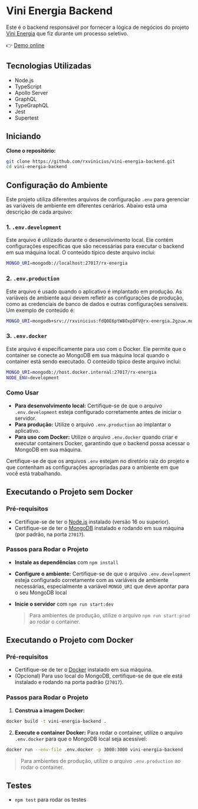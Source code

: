 # Vini Energia Backend

Este é o backend responsável por fornecer a lógica de negócios do projeto [Vini Energia](https://github.com/rxvinicius/vini-energia-frontend) que fiz durante um processo seletivo.

👉 [Demo online](https://clarke-energia-backend-production.up.railway.app)

## Tecnologias Utilizadas

- Node.js
- TypeScript
- Apollo Server
- GraphQL
- TypeGraphQL
- Jest
- Supertest

## Iniciando

**Clone o repositório:**

```bash
git clone https://github.com/rxvinicius/vini-energia-backend.git
cd vini-energia-backend
```

## Configuração do Ambiente

Este projeto utiliza diferentes arquivos de configuração `.env` para gerenciar as variáveis de ambiente em diferentes cenários. Abaixo está uma descrição de cada arquivo:

### 1. `.env.development`

Este arquivo é utilizado durante o desenvolvimento local. Ele contém configurações específicas que são necessárias para executar o backend em sua máquina local. O conteúdo típico deste arquivo inclui:

```bash
MONGO_URI=mongodb://localhost:27017/rx-energia
```

### 2. `.env.production`

Este arquivo é usado quando o aplicativo é implantado em produção. As variáveis de ambiente aqui devem refletir as configurações de produção, como as credenciais de banco de dados e outras configurações sensíveis. Um exemplo de conteúdo é:

```bash
MONGO_URI=mongodb+srv://rxvinicius:fdQ0E6ptW8OxpDFV@rx-energia.2gzuw.mongodb.net/rx-energia?retryWrites=true&w=majority&appName=rx-energia
```

### 3. `.env.docker`

Este arquivo é especificamente para uso com o Docker. Ele permite que o container se conecte ao MongoDB em sua máquina local quando o container está sendo executado. O conteúdo típico deste arquivo inclui:

```bash
MONGO_URI=mongodb://host.docker.internal:27017/rx-energia
NODE_ENV=development
```

### Como Usar

- **Para desenvolvimento local:** Certifique-se de que o arquivo `.env.development` esteja configurado corretamente antes de iniciar o servidor.
- **Para produção:** Utilize o arquivo `.env.production` ao implantar o aplicativo.
- **Para uso com Docker:** Utilize o arquivo `.env.docker` quando criar e executar containers Docker, garantindo que o backend possa acessar o MongoDB em sua máquina.

Certifique-se de que os arquivos `.env` estejam no diretório raiz do projeto e que contenham as configurações apropriadas para o ambiente em que você está trabalhando.

## Executando o Projeto sem Docker

### Pré-requisitos

- Certifique-se de ter o [Node.js](https://nodejs.org/) instalado (versão 16 ou superior).
- Certifique-se de ter o [MongoDB](https://www.mongodb.com/try/download/community) instalado e rodando em sua máquina (por padrão, na porta `27017`).

### Passos para Rodar o Projeto

- **Instale as dependências** com `npm install`
- **Configure o ambiente:** Certifique-se de que o arquivo `.env.development` esteja configurado corretamente com as variáveis de ambiente necessárias, especialmente a variável `MONGO_URI` que deve apontar para o seu MongoDB local
- **Inicie o servidor** com `npm run start:dev`

  > Para ambientes de produção, utilize o arquivo `npm run start:prod` ao rodar o container.

## Executando o Projeto com Docker

### Pré-requisitos

- Certifique-se de ter o [Docker](https://www.docker.com/get-started) instalado em sua máquina.
- (Opcional) Para uso local do MongoDB, certifique-se de que ele está instalado e rodando na porta padrão (`27017`).

### Passos para Rodar o Projeto

1. **Construa a imagem Docker:**

```bash
docker build -t vini-energia-backend .
```

2. **Execute o container Docker:** Para rodar o container, utilize o arquivo `.env.docker` para que o MongoDB local seja acessível:

```bash
docker run --env-file .env.docker -p 3000:3000 vini-energia-backend
```

> Para ambientes de produção, utilize o arquivo `.env.production` ao rodar o container.

## Testes

- `npm test` para rodar os testes
